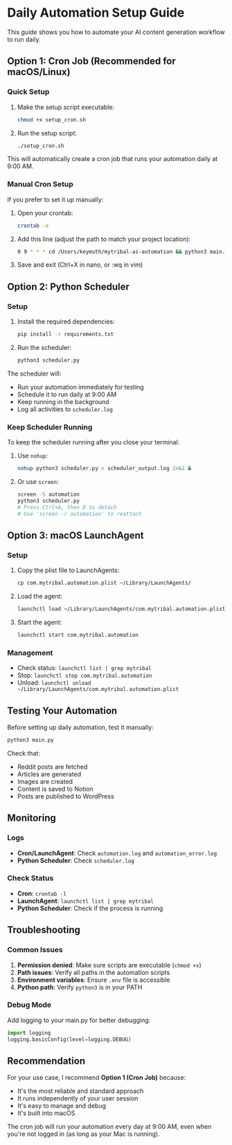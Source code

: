 # Daily Automation Setup Guide

This guide shows you how to automate your AI content generation workflow to run daily.

## Option 1: Cron Job (Recommended for macOS/Linux)

### Quick Setup
1. Make the setup script executable:
   ```bash
   chmod +x setup_cron.sh
   ```

2. Run the setup script:
   ```bash
   ./setup_cron.sh
   ```

This will automatically create a cron job that runs your automation daily at 9:00 AM.

### Manual Cron Setup
If you prefer to set it up manually:

1. Open your crontab:
   ```bash
   crontab -e
   ```

2. Add this line (adjust the path to match your project location):
   ```bash
   0 9 * * * cd /Users/keymuth/mytribal-ai-automation && python3 main.py >> automation.log 2>&1
   ```

3. Save and exit (Ctrl+X in nano, or :wq in vim)

## Option 2: Python Scheduler

### Setup
1. Install the required dependencies:
   ```bash
   pip install -r requirements.txt
   ```

2. Run the scheduler:
   ```bash
   python3 scheduler.py
   ```

The scheduler will:
- Run your automation immediately for testing
- Schedule it to run daily at 9:00 AM
- Keep running in the background
- Log all activities to `scheduler.log`

### Keep Scheduler Running
To keep the scheduler running after you close your terminal:

1. Use `nohup`:
   ```bash
   nohup python3 scheduler.py > scheduler_output.log 2>&1 &
   ```

2. Or use `screen`:
   ```bash
   screen -S automation
   python3 scheduler.py
   # Press Ctrl+A, then D to detach
   # Use 'screen -r automation' to reattach
   ```

## Option 3: macOS LaunchAgent

### Setup
1. Copy the plist file to LaunchAgents:
   ```bash
   cp com.mytribal.automation.plist ~/Library/LaunchAgents/
   ```

2. Load the agent:
   ```bash
   launchctl load ~/Library/LaunchAgents/com.mytribal.automation.plist
   ```

3. Start the agent:
   ```bash
   launchctl start com.mytribal.automation
   ```

### Management
- Check status: `launchctl list | grep mytribal`
- Stop: `launchctl stop com.mytribal.automation`
- Unload: `launchctl unload ~/Library/LaunchAgents/com.mytribal.automation.plist`

## Testing Your Automation

Before setting up daily automation, test it manually:

```bash
python3 main.py
```

Check that:
- Reddit posts are fetched
- Articles are generated
- Images are created
- Content is saved to Notion
- Posts are published to WordPress

## Monitoring

### Logs
- **Cron/LaunchAgent**: Check `automation.log` and `automation_error.log`
- **Python Scheduler**: Check `scheduler.log`

### Check Status
- **Cron**: `crontab -l`
- **LaunchAgent**: `launchctl list | grep mytribal`
- **Python Scheduler**: Check if the process is running

## Troubleshooting

### Common Issues
1. **Permission denied**: Make sure scripts are executable (`chmod +x`)
2. **Path issues**: Verify all paths in the automation scripts
3. **Environment variables**: Ensure `.env` file is accessible
4. **Python path**: Verify `python3` is in your PATH

### Debug Mode
Add logging to your main.py for better debugging:

```python
import logging
logging.basicConfig(level=logging.DEBUG)
```

## Recommendation

For your use case, I recommend **Option 1 (Cron Job)** because:
- It's the most reliable and standard approach
- It runs independently of your user session
- It's easy to manage and debug
- It's built into macOS

The cron job will run your automation every day at 9:00 AM, even when you're not logged in (as long as your Mac is running).

